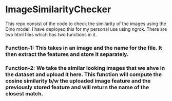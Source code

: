 # ImageSimilarityChecker
This repo consist of the code to check the similarity of the images using the Dino model. I have deployed this for my personal use using ngrok. There are two html files which has two functions in it. 
### Function-1: This takes in an image and the name for the file. It then extract the features and store it separately. 
### Function-2: We take the similar looking images that we ahve in the dataset and upload it here. This function will compute the cosine similarity b/w the uploaded image feature and the previously stored feature and will return the name of the closest match.
